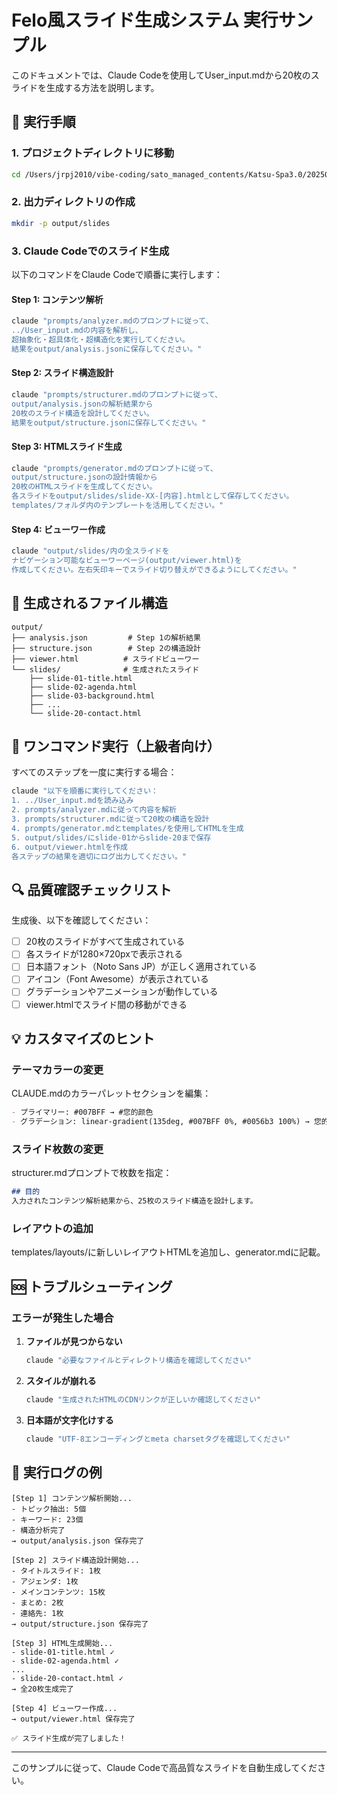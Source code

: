 # Felo風スライド生成システム 実行サンプル

このドキュメントでは、Claude Codeを使用してUser_input.mdから20枚のスライドを生成する方法を説明します。

## 🚀 実行手順

### 1. プロジェクトディレクトリに移動

```bash
cd /Users/jrpj2010/vibe-coding/sato_managed_contents/Katsu-Spa3.0/20250709 Felo3.0研究/felo-clone
```

### 2. 出力ディレクトリの作成

```bash
mkdir -p output/slides
```

### 3. Claude Codeでのスライド生成

以下のコマンドをClaude Codeで順番に実行します：

#### Step 1: コンテンツ解析

```bash
claude "prompts/analyzer.mdのプロンプトに従って、
../User_input.mdの内容を解析し、
超抽象化・超具体化・超構造化を実行してください。
結果をoutput/analysis.jsonに保存してください。"
```

#### Step 2: スライド構造設計

```bash
claude "prompts/structurer.mdのプロンプトに従って、
output/analysis.jsonの解析結果から
20枚のスライド構造を設計してください。
結果をoutput/structure.jsonに保存してください。"
```

#### Step 3: HTMLスライド生成

```bash
claude "prompts/generator.mdのプロンプトに従って、
output/structure.jsonの設計情報から
20枚のHTMLスライドを生成してください。
各スライドをoutput/slides/slide-XX-[内容].htmlとして保存してください。
templates/フォルダ内のテンプレートを活用してください。"
```

#### Step 4: ビューワー作成

```bash
claude "output/slides/内の全スライドを
ナビゲーション可能なビューワーページ(output/viewer.html)を
作成してください。左右矢印キーでスライド切り替えができるようにしてください。"
```

## 📁 生成されるファイル構造

```
output/
├── analysis.json         # Step 1の解析結果
├── structure.json        # Step 2の構造設計
├── viewer.html          # スライドビューワー
└── slides/              # 生成されたスライド
    ├── slide-01-title.html
    ├── slide-02-agenda.html
    ├── slide-03-background.html
    ├── ...
    └── slide-20-contact.html
```

## 🎯 ワンコマンド実行（上級者向け）

すべてのステップを一度に実行する場合：

```bash
claude "以下を順番に実行してください：
1. ../User_input.mdを読み込み
2. prompts/analyzer.mdに従って内容を解析
3. prompts/structurer.mdに従って20枚の構造を設計
4. prompts/generator.mdとtemplates/を使用してHTMLを生成
5. output/slides/にslide-01からslide-20まで保存
6. output/viewer.htmlを作成
各ステップの結果を適切にログ出力してください。"
```

## 🔍 品質確認チェックリスト

生成後、以下を確認してください：

- [ ] 20枚のスライドがすべて生成されている
- [ ] 各スライドが1280×720pxで表示される
- [ ] 日本語フォント（Noto Sans JP）が正しく適用されている
- [ ] アイコン（Font Awesome）が表示されている
- [ ] グラデーションやアニメーションが動作している
- [ ] viewer.htmlでスライド間の移動ができる

## 💡 カスタマイズのヒント

### テーマカラーの変更

CLAUDE.mdのカラーパレットセクションを編集：

```markdown
- プライマリー: #007BFF → #您的颜色
- グラデーション: linear-gradient(135deg, #007BFF 0%, #0056b3 100%) → 您的渐变
```

### スライド枚数の変更

structurer.mdプロンプトで枚数を指定：

```markdown
## 目的
入力されたコンテンツ解析結果から、25枚のスライド構造を設計します。
```

### レイアウトの追加

templates/layouts/に新しいレイアウトHTMLを追加し、generator.mdに記載。

## 🆘 トラブルシューティング

### エラーが発生した場合

1. **ファイルが見つからない**
   ```bash
   claude "必要なファイルとディレクトリ構造を確認してください"
   ```

2. **スタイルが崩れる**
   ```bash
   claude "生成されたHTMLのCDNリンクが正しいか確認してください"
   ```

3. **日本語が文字化けする**
   ```bash
   claude "UTF-8エンコーディングとmeta charsetタグを確認してください"
   ```

## 📝 実行ログの例

```
[Step 1] コンテンツ解析開始...
- トピック抽出: 5個
- キーワード: 23個
- 構造分析完了
→ output/analysis.json 保存完了

[Step 2] スライド構造設計開始...
- タイトルスライド: 1枚
- アジェンダ: 1枚
- メインコンテンツ: 15枚
- まとめ: 2枚
- 連絡先: 1枚
→ output/structure.json 保存完了

[Step 3] HTML生成開始...
- slide-01-title.html ✓
- slide-02-agenda.html ✓
...
- slide-20-contact.html ✓
→ 全20枚生成完了

[Step 4] ビューワー作成...
→ output/viewer.html 保存完了

✅ スライド生成が完了しました！
```

---

このサンプルに従って、Claude Codeで高品質なスライドを自動生成してください。
